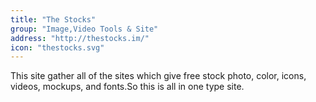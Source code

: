 ```yaml
---
title: "The Stocks"
group: "Image,Video Tools & Site"
address: "http://thestocks.im/"
icon: "thestocks.svg"
---
```

This site gather all of the sites which give free stock photo, color, icons, videos, mockups, and fonts.So this is all in one type site.
